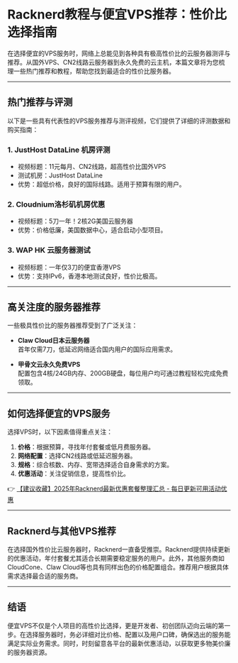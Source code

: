 # Racknerd教程与便宜VPS推荐：性价比选择指南

在选择便宜的VPS服务时，网络上总能见到各种具有极高性价比的云服务器测评与推荐。从国外VPS、CN2线路云服务器到永久免费的云主机，本篇文章将为您梳理一些热门推荐和教程，帮助您找到最适合的性价比服务器。

---

## 热门推荐与评测

以下是一些具有代表性的VPS服务推荐与测评视频，它们提供了详细的评测数据和购买指南：

### 1. **JustHost DataLine 机房评测**
- 视频标题：11元每月、CN2线路，超高性价比国外VPS
- 测试机房：JustHost DataLine
- 优势：超低价格，良好的国际线路。适用于预算有限的用户。

### 2. **Cloudnium洛杉矶机房优惠**
- 视频标题：5刀一年！2核2G美国云服务器
- 优势：价格低廉，美国数据中心，适合启动小型项目。

### 3. **WAP HK 云服务器测试**
- 视频标题：一年仅3刀的便宜香港VPS
- 优势：支持IPv6，香港本地测试良好，性价比极高。

---

## 高关注度的服务器推荐

一些极具性价比的服务器推荐受到了广泛关注：

- **Claw Cloud日本云服务器**   
首年仅需7刀，低延迟网络适合国内用户的国际应用需求。

- **甲骨文云永久免费VPS**  
配置包含4核/24GB内存、200GB硬盘，每位用户均可通过教程轻松完成免费领取。

---

## 如何选择便宜的VPS服务

选择VPS时，以下因素值得重点关注：
1. **价格**：根据预算，寻找年付套餐或低月费服务器。
2. **网络配置**：选择CN2线路或低延迟服务器。
3. **规格**：综合核数、内存、宽带选择适合自身需求的方案。
4. **优惠活动**：关注促销信息，提高性价比。

👉 [【建议收藏】2025年Racknerd最新优惠套餐整理汇总 - 每日更新可用活动优惠](https://bit.ly/Rack_Nerd)

---

## Racknerd与其他VPS推荐

在选择国外性价比云服务器时，Racknerd一直备受推崇。Racknerd提供持续更新的优惠活动，年付套餐尤其适合长期需要稳定服务的用户。此外，其他服务商如CloudCone、Claw Cloud等也具有同样出色的价格配置组合。推荐用户根据具体需求选择最合适的服务商。

---

## 结语

便宜VPS不仅是个人项目的高性价比选择，更是开发者、初创团队迈向云端的第一步。在选择服务器时，务必详细对比价格、配置以及用户口碑，确保选出的服务能满足实际业务需求。同时，时刻留意各平台的最新优惠活动，以获取更多物美价廉的服务器资源。